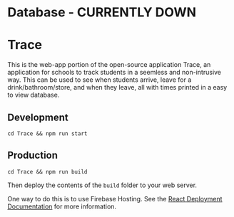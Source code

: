 # Database - CURRENTLY DOWN

# Trace
This is the web-app portion of the open-source application Trace, an application for schools to track students in a seemless and non-intrusive way. This can be used to see when students arrive, leave for a drink/bathroom/store, and when they leave, all with times printed in a easy to view database. 

## Development
`cd Trace && npm run start`

## Production
`cd Trace && npm run build`

Then deploy the contents of the `build` folder to your web server.

One way to do this is to use Firebase Hosting. See the [React Deployment Documentation](https://create-react-app.dev/docs/deployment#firebase) for more information.
